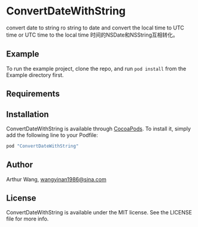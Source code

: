 # ConvertDateWithString
convert date to string ro string to date and convert the local time to UTC time or UTC time to the local time
时间的NSDate和NSString互相转化。

## Example

To run the example project, clone the repo, and run `pod install` from the Example directory first.

## Requirements

## Installation

ConvertDateWithString is available through [CocoaPods](http://cocoapods.org). To install
it, simply add the following line to your Podfile:

```ruby
pod "ConvertDateWithString"
```

## Author

Arthur Wang, wangyinan1986@sina.com

## License

ConvertDateWithString is available under the MIT license. See the LICENSE file for more info.
